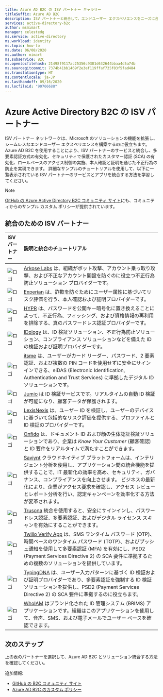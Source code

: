 ```yaml
---
title: Azure AD B2C の ISV パートナー ギャラリー
titleSuffix: Azure AD B2C
description: ISV パートナーと統合して、エンドユーザー エクスペリエンスをニーズに合わせて調整する方法について説明します。 Microsoft のパートナー ネットワークは、ソリューションの機能を拡張し、MFA、セキュリティで保護されたカスタマー認証、ロールベースのアクセス制御を有効にし、ID の検証と証明を通じて不正行為を防止します。
services: active-directory-b2c
author: msmimart
manager: celestedg
ms.service: active-directory
ms.workload: identity
ms.topic: how-to
ms.date: 06/08/2020
ms.author: mimart
ms.subservice: B2C
ms.openlocfilehash: 21498f9117ac25356c9381d632644bbaa4d5a74b
ms.sourcegitcommit: 7374b41bb1469f2e3ef119ffaf735f03f5fad484
ms.translationtype: HT
ms.contentlocale: ja-JP
ms.lasthandoff: 09/16/2020
ms.locfileid: "90706688"
---
```

# <a name="azure-active-directory-b2c-isv-partners"></a>Azure Active Directory B2C の ISV パートナー

ISV パートナー ネットワークは、Microsoft のソリューションの機能を拡張し、シームレスなエンドユーザー エクスペリエンスを構築するのに役立ちます。 Azure AD B2C を使用することにより、ISV パートナーのサービスと統合し、多要素認証方式の有効化、セキュリティで保護されたカスタマー認証 (SCA) の有効化、ロールベースのアクセス制御の実施、本人確認と証明を通じた不正行為の防止を実現できます。 詳細なサンプルのチュートリアルを使用して、以下に一覧表示されている ISV パートナーのサービスとアプリを統合する方法を学習してください。

>[!NOTE]
>[GitHub の Azure Active Directory B2C コミュニティ サイト](https://azure-ad-b2c.github.io/azureadb2ccommunity.io/)にも、コミュニティからのサンプル カスタム ポリシーが提供されています。

## <a name="integration-isv-partners"></a>統合のための ISV パートナー

| ISV パートナー | 説明と統合のチュートリアル  |
| :--- | :--- |
| ![ロゴ](./media/partner-gallery/arkose-logo.png) | [Arkose Labs](./partner-arkose-labs.md) は、組織がボット攻撃、アカウント乗っ取り攻撃、および不正なアカウント開設を防ぐのに役立つ不正行為防止ソリューション プロバイダーです。
| ![ロゴ](./media/partner-gallery/experian-logo.png) | [Experian](./partner-experian.md) は、詐欺を防ぐためにユーザー属性に基づいてリスク評価を行う、本人確認および証明プロバイダーです。|
| ![ロゴ](./media/partner-gallery/hypr-logo.png) | [HYPR](./partner-hypr.md) は、パスワードを公開キー暗号化に置き換えることによって、不正行為、フィッシング、および資格情報の再利用を排除する、真のパスワードレス認証プロバイダーです。|
| ![ロゴ](./media/partner-gallery/idology-logo.png) | [IDology](./partner-idology.md) は、ID 検証ソリューション、不正行為防止ソリューション、コンプライアンス ソリューションなどを備えた ID の検証および証明プロバイダーです。|
| ![ロゴ](./media/partner-gallery/itsme-logo.png) | [itsme](./partner-itsme.md) は、ユーザーがカード リーダー、パスワード、2 要素認証、および複数の PIN コードを使用せずに安全にサインインできる、eiDAS (Electronic Identification, Authentication and Trust Services) に準拠したデジタル ID ソリューションです。 |
| ![ロゴ](./media/partner-gallery/jumio-logo.png) | [Jumio](./partner-jumio.md) は ID 検証サービスです。リアルタイムの自動 ID 検証が可能になり、顧客データが保護されます。 |
| ![ロゴ](./media/partner-gallery/lexisnexis-logo.png) | [LexisNexis](./partner-lexisnexis.md) は、ユーザー ID を検証し、ユーザーのデバイスに基づいて包括的なリスク評価を提供する、プロファイルと ID 検証のプロバイダーです。 |
| ![ロゴ](./media/partner-gallery/onfido-logo.png) | [Onfido](./partner-onfido.md) は、ドキュメント ID および顔の生体認証検証ソリューションであり、企業は *Know Your Customer* (顧客確認) と ID 要件をリアルタイムで満たすことができます。  |
| ![ロゴ](./media/partner-gallery/saviynt-logo.png) | [Saviynt](./partner-saviynt.md) クラウドネイティブ プラットフォームは、インテリジェント分析を使用し、アプリケーション間の統合機能を提供することで、IT 最新化の効率を高め、セキュリティ、ガバナンス、コンプライアンスを向上させます。 ビジネスの最新化により、企業がアクセス要求を確認し、アクセス レビューとレポート分析を行い、認定キャンペーンを効率化する方法が変革されます。  |
| ![ロゴ](./media/partner-gallery/trusona-logo.png) | [Trusona](./partner-trusona.md) 統合を使用すると、安全にサインインし、パスワードレス認証、多要素認証、およびデジタル ライセンス スキャンを有効にすることができます。|
| ![ロゴ](./media/partner-gallery/twilio-logo.png) | [Twilio Verify App](./partner-twilio.md) は、SMS ワンタイム パスワード (OTP)、時間ベースのワンタイム パスワード (TOTP)、およびプッシュ通知を使用して多要素認証 (MFA) を有効にし、PSD2 (Payment Services Directive 2) の SCA 要件に準拠するための複数のソリューションを提供しています。|
| ![ロゴ](./media/partner-gallery/typingdna-logo.png) | [TypingDNA](./partner-typingdna.md) は、ユーザー入力パターンに基づく ID 検証および証明プロバイダーであり、多要素認証を強制する ID 検証ソリューションを提供し、PSD2 (Payment Services Directive 2) の SCA 要件に準拠するのに役立ちます。 |
| ![ロゴ](./media/partner-gallery/whoiam-logo.png) | [WhoIAM](./partner-whoiam.md) はブランド化された ID 管理システム (BRIMS) アプリケーションです。組織はこのアプリケーションを使用して、音声、SMS、および電子メールでユーザー ベースを確認できます。 

## <a name="next-steps"></a>次のステップ

上の表のパートナーを選択して、Azure AD B2C とソリューション統合する方法を確認してください。

追加情報:

- [GitHub の B2C コミュニティ サイト](https://azure-ad-b2c.github.io/azureadb2ccommunity.io/)
- [Azure AD B2C のカスタム ポリシー](custom-policy-overview.md)
